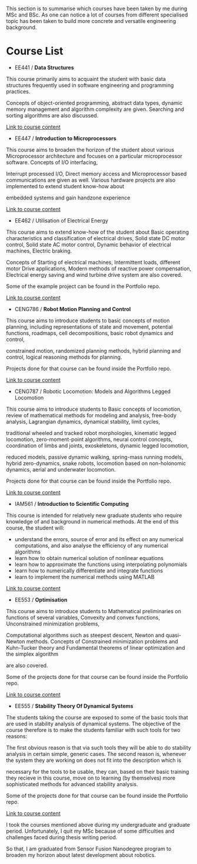 This section is to summarise which courses have been taken by me during MSc and BSc. As one can notice a lot of courses from different specialised topic has been taken to build more concrete and versatile engineering background.

# Course List

- EE441 / **Data Structures**

This course primarily aims to acquaint the student with basic data structures frequently used in software engineering and programming practices. 

Concepts of object-oriented programming, abstract data types, dynamic memory management and algorithm complexity are given. Searching and sorting algorithms are also discussed.

[Link to course content](https://catalog2.metu.edu.tr/course/ee441/5670441)

- EE447 / **Introduction to Microprocessors**

This course aims to broaden the horizon of the student about various Microprocessor architecture and focuses on a particular microprocessor software. Concepts of I/O interfacing,

Interrupt processed I/O, Direct memory access and Microprocessor based communications are given as well. Various hardware projects are also implemented to extend student know-how about

embedded systems and gain handzone experience

[Link to course content](https://catalog.metu.edu.tr/course.php?prog=567&course_code=5670447)

- EE462 / Utilisation of Electrical Energy 

This course aims to extend know-how of the student about Basic operating characteristics and classification of electrical drives, Solid state DC motor control, Solid state AC motor control, Dynamic behavior of electrical machines, Electric braking. 

Concepts of Starting of electrical machines, Intermittent loads, different motor Drive applications, Modern methods of reactive power compensation, Electrical energy saving and wind turbine drive system are also covered.

Some of the example project can be found in the Portfolio repo.

[Link to course content](https://catalog.metu.edu.tr/course.php?prog=567&course_code=5670462)


- CENG786 / **Robot Motion Planning and Control**

This course aims to introduce students to basic concepts of motion planning, including representations of state and movement, potential functions, roadmaps, cell decompositions, basic robot dynamics and control, 

constrained motion, randomized planning methods, hybrid planning and control, logical reasoning methods for planning. 

Projects done for that course can be found inside the Portfolio repo.

[Link to course content](https://catalog.metu.edu.tr/course.php?prog=571&course_code=5710786)

- CENG787 / Robotic Locomotion: Models and Algorithms Legged Locomotion

This course aims to introduce students to Basic concepts of locomotion, review of mathematical methods for modeling and analysis, free-body analysis, Lagrangian dynamics, dynamical stability, limit cycles, 

traditional wheeled and tracked robot morphologies, kinematic legged locomotion, zero-moment-point algorithms, neural control concepts, coordination of limbs and joints, exoskeletons, dynamic legged locomotion, 

reduced models, passive dynamic walking, spring-mass running models, hybrid zero-dynamics, snake robots, locomotion based on non-holonomic dynamics, aerial and underwater locomotion. 

Projects done for that course can be found inside the Portfolio repo.

[Link to course content](https://catalog.metu.edu.tr/course.php?prog=571&course_code=5710787)

- IAM561 / **Introduction to Scientific Computing**

This course is intended for relatively new graduate students who require knowledge of and background in numerical methods. At the end of this course, the student will:
 - understand the errors, source of error and its effect on any numerical computations, and also analyse the efficiency of any numerical algorithms
 - learn how to obtain numerical solution of nonlinear equations
 - learn how to approximate the functions using interpolating polynomials
 - learn how to numerically differentiate and integrate functions
 - learn to implement the numerical methods using MATLAB

[Link to course content](https://iam.metu.edu.tr/courses?id=34)

- EE553 / **Optimisation**

This course aims to introduce students to Mathematical preliminaries on functions of several variables, Convexity and convex functions, Unconstrained minimization problems, 

Computational algorithms such as steepest descent, Newton and quasi-Newton methods. Concepts of Constrained minimization problems and Kuhn-Tucker theory and Fundamental theorems of linear optimization and the simplex algorithm 

are also covered.

Some of the projects done for that course can be found inside the Portfolio repo.

[Link to course content](https://catalog.metu.edu.tr/course.php?prog=567&course_code=5670553)

- EE555 / **Stability Theory Of Dynamical Systems**  

The students taking the course are exposed to some of the basic tools that are used in stability analysis of dynamical systems. The objective of the course therefore is to make the students familiar with such tools for two reasons: 

The first obvious reason is that via such tools they will be able to do stability analysis in certain simple, generic cases. The second reason is, whenever the system they are working on does not fit into the description which is 

necessary for the tools to be usable, they can, based on their basic training they recieve in this course, move on to learning (by themselves) more sophisticated methods for advanced stability analysis.     

Some of the projects done for that course can be found inside the Portfolio repo.

[Link to course content](https://catalog2.metu.edu.tr/course/ee555/5670555)

I took the courses mentioned above during my undergraduate and graduate period. Unfortunately, I quit my MSc because of some difficulties and challenges faced during thesis writing period. 

So that, I am graduated from Sensor Fusion Nanodegree program to broaden my horizon about latest development about robotics. 



